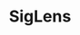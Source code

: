 ---
draft: false
title: SigLens
content:
  id: siglens
  name: SigLens
  website: https://www.siglens.com/index.html
  short_description: 100x Efficient Log Management than Splunk 🚀 Reduce your observability cost by 90%
---